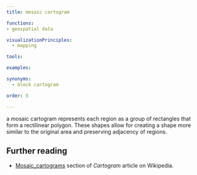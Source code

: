 ```yaml
---
title: mosaic cartogram

functions:
- geospatial data

visualizationPrinciples:
  - mapping

tools:

examples:

synonyms:
  - block cartogram

order: 5

---
```


a mosaic cartogram represents each region as a group of rectangles that form a rectilinear polygon. These shapes allow for creating a shape more similar to the original area and preserving adjacency of regions.

<!--more-->

## Further reading
- [Mosaic_cartograms](https://en.wikipedia.org/wiki/Cartogram#Mosaic_cartograms) section of *Cartogram* article on Wikipedia.
